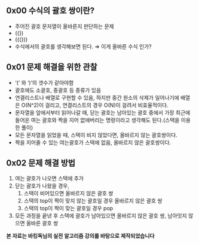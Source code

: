 ## 0x00 수식의 괄호 쌍이란?

- 주어진 괄호 문자열이 올바른지 판단하는 문제
- ({})
- ({(})}
- 수식에서의 괄호를 생각해보면 된다. ⇒ 이게 올바른 수식 인가?

## 0x01 문제 해결을 위한 관찰

- ‘(’ 와 ‘)’의 갯수가 같아야함
- 괄호에도 소괄호, 중괄호 등 종류가 있음
- 연결리스트나 배열로 구현할 수 있음, 하지만 중간 원소의 삭제가 일어나기에 배열은 O(N^2)이 걸리고, 연결리스트의 경우 O(N)이 걸려서 비효율적이다.
- 문자열을 앞에서부터 읽어나갈 때, 닫는 괄호는 남아있는 괄호 중에서 가장 최근에 들어온 여는 괄호와 짝을 지어 없애버리는 명령이라고 생각해도 된다.(스택을 이용한 풀이)
- 모든 문자열을 읽었을 때, 스택이 비지 않았다면, 올바르지 않는 괄호쌍이다.
- 짝을 지어줄 수 있는 여는괄호가 스택에 없음, 올바르지 않은 괄호쌍이다.

## 0x02 문제 해결 방법

1. 여는 괄호가 나오면 스택에 추가
2. 닫는 괄호가 나왔을 경우,
    1. 스택이 비어있으면 올바르지 않은 괄호 쌍
    2. 스택의 top이 짝이 맞지 않는 괄호일 경우 올바르지 않은 괄호 쌍
    3. 스택의 top이 짝이 맞는 괄호일 경우 pop
3. 모든 과정을 끝낸 후 스택에 괄호가 남아있으면 올바르지 않은 괄호 쌍, 남아잇지 않으면 올바른 괄호 쌍


**본 자료는 바킹독님의 실전 알고리즘 강의를 바탕으로 제작되었습니다**